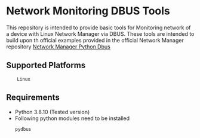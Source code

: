 # Network Monitoring DBUS Tools

This repository is intended to provide basic tools for Monitoring network of a device with Linux Network Manager via DBUS.
These tools are intended to build upon th official examples provided in the official Network Manager repository
[Network Manager Python Dbus](https://github.com/NetworkManager/NetworkManager/tree/main/examples/python/dbus)

## Supported Platforms

```
    Linux
```

## Requirements

* Python 3.8.10 (Tested version)
* Following python modules need to be installed
    ```
    pydbus
    ```
